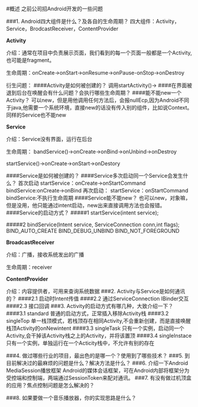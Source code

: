 #概述
之前公司招Android开发的一些问题

###1. Android四大组件是什么？及各自的生命周期？
四大组件：Activity，Service，BrodcastReceiver，ContentProvider

<b>Activity</b>

介绍：通常在项目中负责展示页面，我们看到的每一个页面一般都是一个Activity,也可能是fragment。

生命周期：onCreate->onStart->onResume->onPause-onStop->onDestroy

衍生问题：
####Activity是如何被创建的？
调用startActivity()->
####在界面被退到后台在唤醒会有什么问题？会执行哪些生命周期？
####能不能new一个Activity？
可以new，但是用他调用任何方法后，会报nullEcp,因为Android不同于java,他需要一个系统环境，直接new的话没有传入别的组件，比如说Context。同样的Service也不能new 

<b>Service</b>

介绍：Service没有界面，运行在后台

生命周期：
bandService()->onCreate->onBind->onUnbind->onDestroy

startService()->onCreate->onStart->onDestory

####Service是如何被创建的？
####Service多次启动同一个Service会发生什么？
首次启动
startService：onCreate->onStartCommand
bindService:onCreate->onBind
再次启动：
startService：onStartCommand
bindService:不执行生命周期
####Service能不能new？
也可以new，对象嘛，但是没用，他只能通过intent启动，new出来直接调用方法也会报错。
####Service的启动方式？
#####1 startService(intent service);

#####2 bindService(Intent service, ServiceConnection conn,int flags);
BIND_AUTO_CREATE
BIND_DEBUG_UNBIND
BIND_NOT_FOREGROUND

<b>BroadcastReceiver</b>

介绍：广播，接收系统发出的广播

生命周期：receiver

<b>ContentProvider</b>

介绍：内容提供者，可用来查询系统数据
###2. Activity与Service是如何通讯的？
####2.1 启动时Intent传值
####2.2 通过ServiceConnection IBinder交互
####2.3 接口回调
###3. Activity的启动方式有哪几种，大致介绍一下？
####3.1 standard
普通的启动方式，正常插入移除Activity栈
####3.2 singleTop
单一栈顶模式，若栈顶存在相同Activity,不会重新创建，而是直接唤醒栈顶Activity的onNewintent
####3.3 singleTask
只有一个实例，启动同一个Activity,会干掉该Activity栈之上的Activity，并将该置顶
####3.4 singleInstace
只有一个实例，单独运行在一个Acticity栈中，不允许有别的存在

###4. 做过哪些行业的项目，最出色的是哪一个？使用到了哪些技术？
###5. 到目前解决过的最麻烦的问题是什么？解决方法是什么？
###6. 介绍一下Android MediaSession播放框架
Android的媒体会话框架，可在Android内部将框架分为受控端和控制端，两端通过SessionToken来配对通讯。
###7. 有没有做过机顶盒的应用？焦点控制问题是怎么解决的？

###8. 如果要做一个音乐播放器，你的实现思路是什么？